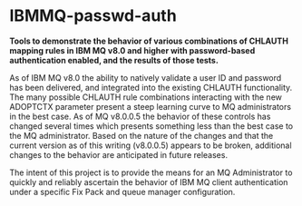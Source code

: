 # IBMMQ-passwd-auth
**Tools to demonstrate the behavior of various combinations of CHLAUTH mapping rules in IBM MQ v8.0 and higher with password-based authentication enabled, and the results of those tests.**

As of IBM MQ v8.0 the ability to natively validate a user ID and password has been delivered, and integrated into the existing CHLAUTH functionality.  The many possible CHLAUTH rule combinations interacting with the new ADOPTCTX parameter present a steep learning curve to MQ administrators in the best case.  As of MQ v8.0.0.5 the behavior of these controls has changed several times which presents something less than the best case to the MQ administrator.  Based on the nature of the changes and that the current version as of this writing (v8.0.0.5) appears to be broken, additional changes to the behavior are anticipated in future releases. 

The intent of this project is to provide the means for an MQ Administrator to quickly and reliably ascertain the behavior of IBM MQ client authentication under a specific Fix Pack and queue manager configuration.
